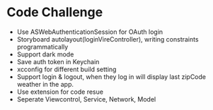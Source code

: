 # Code Challenge
* Use ASWebAuthenticationSession for OAuth login 
* Storyboard autolayout(loginVireController), writing constraints programmatically
* Support dark mode
* Save auth token in Keychain
* xcconfig for different build setting
* Support login & logout, when they log in will display last zipCode weather in the app.
* Use extension for code resue
* Seperate Viewcontrol, Service, Network, Model 
